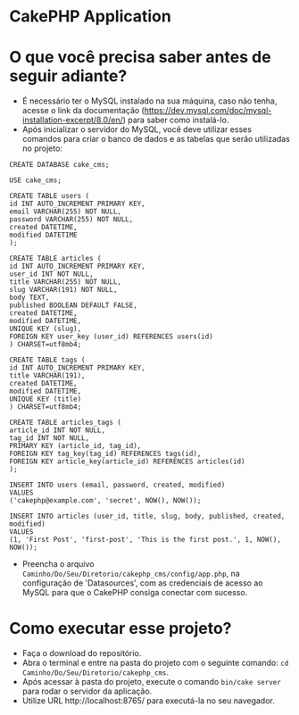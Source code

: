 # CakePHP Application

# O que você precisa saber antes de seguir adiante?

-   É necessário ter o MySQL instalado na sua máquina, caso não tenha, acesse o link da documentação (https://dev.mysql.com/doc/mysql-installation-excerpt/8.0/en/) para saber como instalá-lo.
-   Após inicializar o servidor do MySQL, você deve utilizar esses comandos para criar o banco de dados e as tabelas que serão utilizadas no projeto:

```
CREATE DATABASE cake_cms;

USE cake_cms;

CREATE TABLE users (
id INT AUTO_INCREMENT PRIMARY KEY,
email VARCHAR(255) NOT NULL,
password VARCHAR(255) NOT NULL,
created DATETIME,
modified DATETIME
);

CREATE TABLE articles (
id INT AUTO_INCREMENT PRIMARY KEY,
user_id INT NOT NULL,
title VARCHAR(255) NOT NULL,
slug VARCHAR(191) NOT NULL,
body TEXT,
published BOOLEAN DEFAULT FALSE,
created DATETIME,
modified DATETIME,
UNIQUE KEY (slug),
FOREIGN KEY user_key (user_id) REFERENCES users(id)
) CHARSET=utf8mb4;

CREATE TABLE tags (
id INT AUTO_INCREMENT PRIMARY KEY,
title VARCHAR(191),
created DATETIME,
modified DATETIME,
UNIQUE KEY (title)
) CHARSET=utf8mb4;

CREATE TABLE articles_tags (
article_id INT NOT NULL,
tag_id INT NOT NULL,
PRIMARY KEY (article_id, tag_id),
FOREIGN KEY tag_key(tag_id) REFERENCES tags(id),
FOREIGN KEY article_key(article_id) REFERENCES articles(id)
);

INSERT INTO users (email, password, created, modified)
VALUES
('cakephp@example.com', 'secret', NOW(), NOW());

INSERT INTO articles (user_id, title, slug, body, published, created, modified)
VALUES
(1, 'First Post', 'first-post', 'This is the first post.', 1, NOW(), NOW());
```

-   Preencha o arquivo `Caminho/Do/Seu/Diretorio/cakephp_cms/config/app.php`, na configuração de 'Datasources', com as credenciais de acesso ao MySQL para que o CakePHP consiga conectar com sucesso.

# Como executar esse projeto?

-   Faça o download do repositório.
-   Abra o terminal e entre na pasta do projeto com o seguinte comando: `cd Caminho/Do/Seu/Diretorio/cakephp_cms`.
-   Após acessar à pasta do projeto, execute o comando `bin/cake server` para rodar o servidor da aplicação.
-   Utilize URL http://localhost:8765/ para executá-la no seu navegador.
